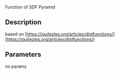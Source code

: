 Function of SDF Pyramid


## Description


based on [https://iquilezles.org/articles/distfunctions/](https://iquilezles.org/articles/distfunctions/)

## Parameters
no params